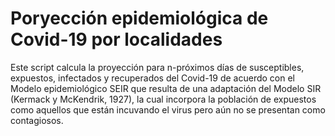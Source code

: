 # Poryección epidemiológica de Covid-19 por localidades
Este script calcula la proyección para n-próximos días de susceptibles, expuestos, infectados y recuperados del Covid-19 de acuerdo con el Modelo epidemiológico SEIR que resulta de una adaptación del Modelo SIR (Kermack y McKendrik, 1927), la cual incorpora la población de expuestos como aquellos que están incuvando el virus pero aún no se presentan como contagiosos. 
